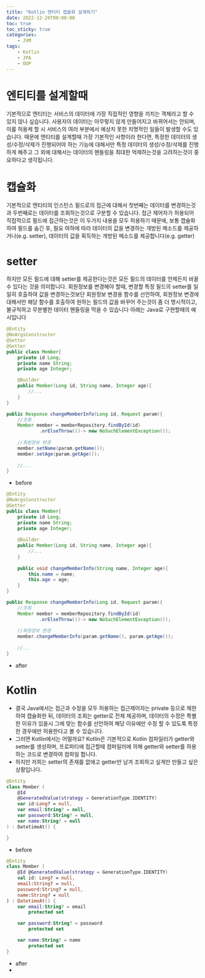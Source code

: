 ```yaml
---
title: "Kotlin 엔티티 캡슐화 설계하기"
date: 2022-12-26T00:00:00
toc: true
toc_sticky: true
categories:
    - JVM
tags:
    - Kotlin
    - JPA
    - OOP
---
```


# 엔티티를 설계할때

기본적으로 엔티티는 서비스의 데이터에 가장 직접적인 영향을 끼치는 객체라고 할 수 있지 않나 싶습니다. 
사용자의 데이터는 아무렇지 않게 만들어지고 바뀌어서는 안되며, 이를 허용케 할 시 서비스의 여러 부분에서 예상치 못한 치명적인 일들이 발생할 수도 있습니다.
때문에 엔티티를 설계할때 가장 기본적인 사항이라 한다면, 특정한 데이터의 생성/수정/삭제가 진행되어야 하는 기능에 대해서만 특정 데이터의 생성/수정/삭제를 진행하게 해주고 그 외에 대해서는 데이터의 핸들링을 최대한 억제하는것을 고려하는것이 중요하다고 생각됩니다.

# 캡슐화

기본적으로 엔티티의 인스턴스 필드로의 접근에 대해서 첫번째는 데이터를 변경하는것과 두번째로는 데이터를 조회하는것으로 구분할 수 있습니다. 
접근 제어자가 허용되어 직접적으로 필드에 접근하는것은 이 두가지 내용을 모두 허용하기 때문에, 보통 캡슐화하여 필드를 숨긴 후, 필요 여하에 따라 데이터의 값을 변경하는 개방된 메소드를 제공하거나(e.g. setter), 데이터의 값을 획득하는 개방된 메소드를 제공합니다(e.g. getter)

# setter

하지만 모든 필드에 대해 setter를 제공한다는것은 모든 필드의 데이터를 언제든지 바꿀수 있다는 것을 의미합니다.
회원정보를 변경해야 할때, 변경할 특정 필드의 setter를 일일히 호출하여 값을 변경하는것보단 회원정보 변경용 함수를 선언하여, 회원정보 변경에 대해서만 해당 함수를 호출하여 원하는 필드의 값을 바꾸어 주는것이 좀 더 명시적이고, 불규칙하고 무분별한 데이터 핸들링을 막을 수 있습니다
아래는 Java로 구현할때의 예시입니다

```java
@Entity
@NoArgsConstructor
@Setter
@Getter
public class Member{
    private id Long;
    private name String;
    private age Integer;

    @Builder
    public Member(Long id, String name, Integer age){
        //...
    }
}

public Response changeMemberInfo(Long id, Request param){
    //조회
    Member member = memberRepository.findById(id)
            .orElseThrow(()-> new NoSuchElementException());
    
    //회원정보 변경
    member.setName(param.getName());
    member.setAge(param.getAge());
    
    //...
}
```

- before

```java
@Entity
@NoArgsConstructor
@Getter
public class Member{
    private id Long;
    private name String;
    private age Integer;
    
    @Builder
    public Member(Long id, String name, Integer age){
        //...
    }
    
    public void changeMemberInfo(String name, Integer age){
        this.name = name;
        this.age = age;
    }
}

public Response changeMemberInfo(Long id, Request param){
    //조회
    Member member = memberRepository.findById(id)
            .orElseThrow(()-> new NoSuchElementException());
    
    //회원정보 변경
    member.changeMemberInfo(param.getName(), param.getAge());
    
    //...
}
```

- after

# Kotlin

- 결국 Java에서는 접근과 수정을 모두 허용하는 접근제어자는 private 등으로 제한하여 캡슐화한 뒤, 데이터의 조회는 getter로 전체 제공하며, 데이터의 수정은 특별한 이유가 있을시 그에 맞는 함수를 선언하여 해당 이유에만 수정 할 수 있도록 특정한 경우에만 허용한다고 볼 수 있습니다.
- 그러면 Kotlin에서는 어떨까요? Kotlin은 기본적으로 Kotlin 컴파일러가 getter와 setter를 생성하며, 프로퍼티에 접근할때 컴파일러에 의해 getter와 setter를 하용하는 코드로 변경하여 컴파일 합니다. 
- 하지만 저희는 setter의 존재를 없애고 getter만 남겨 조회하고 싶게만 만들고 싶은 상황입니다.

```kotlin
@Entity
class Member (
    @Id
    @GeneratedValue(strategy = GenerationType.IDENTITY)
    var id:Long? = null,
    var email:String? = null,
    var password:String? = null,
    var name:String? = null
) : DatetimeAt() {

}
```

- before

```kotlin
@Entity
class Member (
    @Id @GeneratedValue(strategy = GenerationType.IDENTITY)
    val id: Long? = null,
    email:String? = null,
    password:String? = null,
    name:String? = null
) : DatetimeAt() {
    var email:String? = email
        protected set

    var password:String? = password
        protected set

    var name:String? = name
        protected set
}
```

- after
- 
